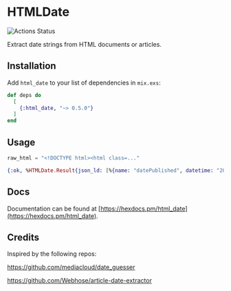 # HTMLDate

![Actions Status](https://github.com/preciz/html_date/workflows/test/badge.svg)

Extract date strings from HTML documents or articles.

## Installation

Add `html_date` to your list of dependencies in `mix.exs`:

```elixir
def deps do
  [
    {:html_date, "~> 0.5.0"}
  ]
end
```

## Usage

```elixir
raw_html = "<!DOCTYPE html><html class=..."

{:ok, %HTMLDate.Result{json_ld: [%{name: "datePublished", datetime: "2021-07-11T06:39:43+02:00", attributes: %{...}}, ...]}} = HTMLDate.parse(raw_html)
```

## Docs

Documentation can be found at [https://hexdocs.pm/html_date](https://hexdocs.pm/html_date).

## Credits

Inspired by the following repos:

https://github.com/mediacloud/date_guesser

https://github.com/Webhose/article-date-extractor
